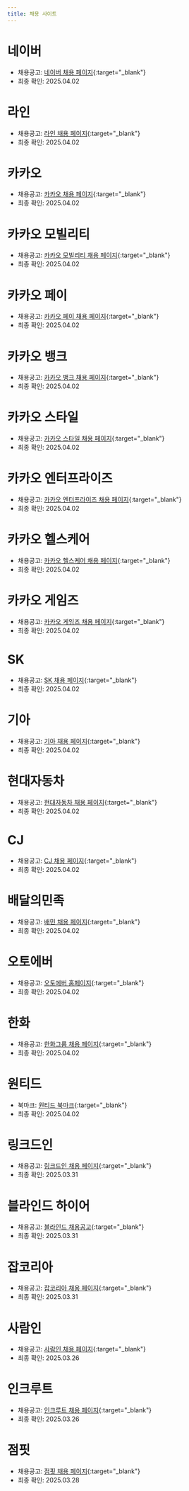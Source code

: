```yaml
---
title: 채용 사이트
---
```


# 네이버
- 채용공고: [네이버 채용 페이지](https://recruit.navercorp.com/rcrt/list.do?subJobCdArr=1010004%2C1010006%2C1010020%2C1050001%2C1060001&sysCompanyCdArr=&empTypeCdArr=0010&entTypeCdArr=0020&workAreaCdArr=0010%2C0020&sw=&subJobCdData=1010004&subJobCdData=1010006&subJobCdData=1010020&subJobCdData=1050001&subJobCdData=1060001&empTypeCdData=0010&entTypeCdData=0020&workAreaCdData=0010&workAreaCdData=0020){:target="_blank"}
- 최종 확인: 2025.04.02

# 라인
- 채용공고: [라인 채용 페이지](https://careers.linecorp.com/ko/jobs?ca=Engineering&ci=Gwacheon,Bundang,Seoul&co=East%20Asia&fi=Server-side,Tech%20Management,Web%20Development,Data%20Engineering,Project%20Management&ty=Full-time,Full-time%20%28Entry%20level%29){:target="_blank"}
- 최종 확인: 2025.04.02

# 카카오
- 채용공고: [카카오 채용 페이지](https://careers.kakao.com/jobs?skillSet=&part=TECHNOLOGY&company=ALL&keyword=&employeeType=0&page=1){:target="_blank"}
- 최종 확인: 2025.04.02

# 카카오 모빌리티
- 채용공고: [카카오 모빌리티 채용 페이지](https://kakaomobility.career.greetinghr.com/guide){:target="_blank"}
- 최종 확인: 2025.04.02

# 카카오 페이
- 채용공고: [카카오 페이 채용 페이지](https://kakaopay.career.greetinghr.com/main?subsidiaries=%EA%B8%B0%EC%88%A0&careers=EXPERIENCED&employments=FULL_TIME_WORKER){:target="_blank"}
- 최종 확인: 2025.04.02

# 카카오 뱅크
- 채용공고: [카카오 뱅크 채용 페이지](https://recruit.kakaobank.com/jobs){:target="_blank"}
- 최종 확인: 2025.04.02

# 카카오 스타일
- 채용공고: [카카오 스타일 채용 페이지](https://career.kakaostyle.com/jobs?careers=EXPERIENCED&employments=FULL_TIME_WORKER){:target="_blank"}
- 최종 확인: 2025.04.02

# 카카오 엔터프라이즈
- 채용공고: [카카오 엔터프라이즈 채용 페이지](https://careers.kakaoenterprise.com/job?careers=EXPERIENCED&employments=FULL_TIME_WORKER){:target="_blank"}
- 최종 확인: 2025.04.02

# 카카오 헬스케어
- 채용공고: [카카오 헬스케어 채용 페이지](https://recruit.kakaohealthcare.com/recruit){:target="_blank"}
- 최종 확인: 2025.04.02

# 카카오 게임즈
- 채용공고: [카카오 게임즈 채용 페이지](https://recruit.kakaogames.com/joinjuskr?occupations=%EA%B0%9C%EB%B0%9C&careers=EXPERIENCED&employments=FULL_TIME_WORKER){:target="_blank"}
- 최종 확인: 2025.04.02

# SK
- 채용공고: [SK 채용 페이지](https://www.skcareers.com/Recruit){:target="_blank"}
- 최종 확인: 2025.04.02

# 기아
- 채용공고: [기아 채용 페이지](https://career.kia.com/apply/applyList.kc?nfGubnC=37268bb0020007468bbc5a78ee13a6539b0a0a79bbfcdd7ad08406e8d43cd55f&searchText=){:target="_blank"}
- 최종 확인: 2025.04.02

# 현대자동차
- 채용공고: [현대자동차 채용 페이지](https://talent.hyundai.com/apply/applyList.hc?nfGubnC=ac85892205b92e8cecdc87185a3fbf039f04b2a7751ccf0e8a1f547d53b9945a&tagArray=&sortDataTagArray=&areaDataTagArray=&fieldDataTagArray=&occupDataTagArray=211&intnsvYn=){:target="_blank"}
- 최종 확인: 2025.04.02

# CJ
- 채용공고: [CJ 채용 페이지](https://recruit.cj.net/recruit/ko/mypage/support_info/support_info.fo){:target="_blank"}
- 최종 확인: 2025.04.02

# 배달의민족
- 채용공고: [배민 채용 페이지](https://career.woowahan.com/?category=jobGroupCodes%3ABA005001&jobCodes=&employmentTypeCodes=&serviceSectionCodes=&careerPeriod=&keyword=#recruit-list){:target="_blank"}
- 최종 확인: 2025.04.02

# 오토에버
- 채용공고: [오토에버 홈페이지](https://career.hyundai-autoever.com/apply){:target="_blank"}
- 최종 확인: 2025.04.02

# 한화
- 채용공고: [한화그룹 채용 페이지](https://www.hanwhain.com/web/apply/notification/list.do){:target="_blank"}
- 최종 확인: 2025.04.02

# 원티드
- 북마크: [원티드 북마크](https://www.wanted.co.kr/profile/bookmarks){:target="_blank"}
- 최종 확인: 2025.04.02

# 링크드인
- 채용공고: [링크드인 채용 페이지](https://www.linkedin.com/jobs/collections/it-services-and-it-consulting/?currentJobId=4145355414&discover=recommended&discoveryOrigin=JOBS_HOME_JYMBII){:target="_blank"}
- 최종 확인: 2025.03.31

# 블라인드 하이어
- 채용공고: [블라인드 채용공고](https://www.blindhire.co.kr/job?jobFunctionId=4&jobSubFunctionIds=42,218,220&yearOfExperience=0to10&employeeSize=1to10000&orderBy=recommend){:target="_blank"}
- 최종 확인: 2025.03.31

# 잡코리아
- 채용공고: [잡코리아 채용 페이지](https://www.jobkorea.co.kr/recruit/joblist?menucode=local&localorder=1){:target="_blank"}
- 최종 확인: 2025.03.31

# 사람인
- 채용공고: [사람인 채용 페이지](https://www.saramin.co.kr/zf_user/jobs/list/domestic){:target="_blank"}
- 최종 확인: 2025.03.26

# 인크루트
- 채용공고: [인크루트 채용 페이지](https://job.incruit.com/jobdb_list/searchjob.asp?occ3=16767&occ3=16765&occ3=16187&occ3=16971&occ2=632&occ2=375&salary=99&salary=13&crr=6&jobty=1&rgn3=1822&rgn3=1813&rgn3=1418&rgn2=11){:target="_blank"}
- 최종 확인: 2025.03.26

# 점핏
- 채용공고: [점핏 채용 페이지](https://jumpit.saramin.co.kr/positions?jobCategory=1&jobCategory=3&jobCategory=15&career=10&locationTag=2&locationTag=128&locationTag=119&sort=rsp_rate){:target="_blank"}
- 최종 확인: 2025.03.28
